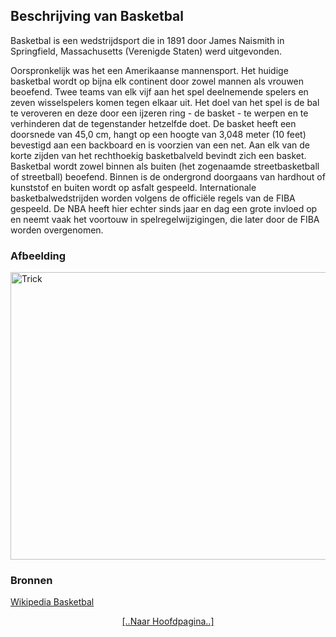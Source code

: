 ## Beschrijving van Basketbal

Basketbal is een wedstrijdsport die in 1891 door James Naismith in Springfield, Massachusetts (Verenigde Staten) werd uitgevonden.

Oorspronkelijk was het een Amerikaanse mannensport. Het huidige basketbal wordt op bijna elk continent door zowel mannen als vrouwen beoefend. Twee teams van elk vijf aan het spel deelnemende spelers en zeven wisselspelers komen tegen elkaar uit. Het doel van het spel is de bal te veroveren en deze door een ijzeren ring - de basket - te werpen en te verhinderen dat de tegenstander hetzelfde doet. De basket heeft een doorsnede van 45,0 cm, hangt op een hoogte van 3,048 meter (10 feet) bevestigd aan een backboard en is voorzien van een net. Aan elk van de korte zijden van het rechthoekig basketbalveld bevindt zich een basket. Basketbal wordt zowel binnen als buiten (het zogenaamde streetbasketball of streetball) beoefend. Binnen is de ondergrond doorgaans van hardhout of kunststof en buiten wordt op asfalt gespeeld. Internationale basketbalwedstrijden worden volgens de officiële regels van de FIBA gespeeld. De NBA heeft hier echter sinds jaar en dag een grote invloed op en neemt vaak het voortouw in spelregelwijzigingen, die later door de FIBA worden overgenomen.

### Afbeelding
<img src="https://clutchpoints.com/wp-content/uploads/2020/03/LeBron-james-anthony-davis-alex-caruso-rajon-rondo-danny-green-dwight-howard-kyle-kuzma-avery-bradley-lakers.jpg" alt="Trick" width="700" height="460">

### Bronnen

[Wikipedia Basketbal](https://nl.wikipedia.org/wiki/Basketbal)

   <header>
<a href="https://sebastianlopezzz7.github.io/">[..Naar Hoofdpagina..]</a>
  </header>
